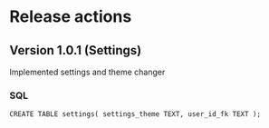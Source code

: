 # Release actions

## Version 1.0.1 (Settings)

Implemented settings and theme changer

### SQL
`CREATE TABLE settings(
    settings_theme TEXT,
    user_id_fk TEXT
);`